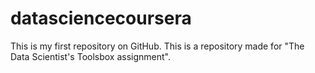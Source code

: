 # datasciencecoursera
This is my first repository on GitHub.
This is a repository made for "The Data Scientist's Toolsbox assignment".
